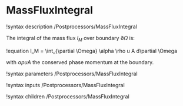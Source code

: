 # MassFluxIntegral

!syntax description /Postprocessors/MassFluxIntegral

The integral of the mass flux $I_M$ over boundary $\partial \Omega$ is:

!equation
I_M = \int_{\partial \Omega} \alpha \rho u A d\partial \Omega

with $\alpha \rho u A$ the conserved phase momentum at the boundary.

!syntax parameters /Postprocessors/MassFluxIntegral

!syntax inputs /Postprocessors/MassFluxIntegral

!syntax children /Postprocessors/MassFluxIntegral
